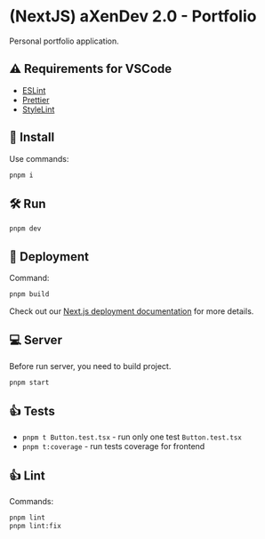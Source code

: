 # (NextJS) aXenDev 2.0 - Portfolio

Personal portfolio application.

## ⚠️ Requirements for VSCode

- [ESLint](https://marketplace.visualstudio.com/items?itemName=dbaeumer.vscode-eslint)
- [Prettier](https://marketplace.visualstudio.com/items?itemName=esbenp.prettier-vscode)
- [StyleLint](https://marketplace.visualstudio.com/items?itemName=stylelint.vscode-stylelint)

## 🧰 Install

Use commands:

```bash
pnpm i
```

## 🛠 Run

```bash
pnpm dev
```

## 🔨 Deployment

Command:

```bash
pnpm build
```

Check out our [Next.js deployment documentation](https://nextjs.org/docs/deployment) for more details.

## 💻 Server

Before run server, you need to build project.

```bash
pnpm start
```

## 👍 Tests

- `pnpm t Button.test.tsx` - run only one test `Button.test.tsx`
- `pnpm t:coverage` - run tests coverage for frontend

## 👍 Lint

Commands:

```bash
pnpm lint
pnpm lint:fix
```
